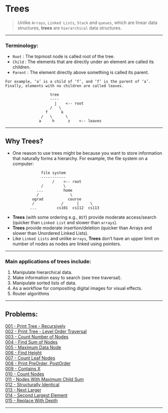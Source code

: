 
# Trees

>   Unlike ```Arrays```, ```Linked Lists```, ```Stack``` and ```queues```, which are linear data structures, **trees** are ```hierarchical``` data structures.

---

### Terminology:
-   ```Root``` : The topmost node is called root of the tree. 
-   ```Child``` : The elements that are directly under an element are called its children. 
-   ```Parent``` : The element directly above something is called its parent. 

> 
    For example, ‘a’ is a child of ‘f’, and ‘f’ is the parent of ‘a’. Finally, elements with no children are called leaves. 

                        tree
                        ----
                          j    <-- root
                        /   \
                      f      k  
                    /   \      \
                   a     h      z    <-- leaves

---

## Why Trees? 
-   One reason to use trees might be because you want to store information that naturally forms a hierarchy. For example, the file system on a computer: 
>
                    file system
                    -----------
                         /    <-- root
                    /         \
                  ...         home
                  /              \
                ugrad           course
                /            /      |     \
               ...         cs101  cs112  cs113

-   **Trees** (with some ordering e.g., ```BST```) provide moderate access/search (quicker than ```Linked List``` and slower than ```arrays```). 
-   **Trees** provide moderate insertion/deletion (quicker than Arrays and slower than Unordered Linked Lists). 
-   Like ```Linked Lists``` and unlike ```Arrays```, **Trees** don’t have an upper limit on number of nodes as nodes are linked using pointers.

---

### Main applications of trees include: 
1. Manipulate hierarchical data. 
2. Make information easy to search (see tree traversal). 
3. Manipulate sorted lists of data. 
4. As a workflow for compositing digital images for visual effects. 
5. Router algorithms 

---

## Problems:

[001 - Print Tree - Recursively](./code/001-Print-Tree-Recursive.cpp)<br>
[002 - Print Tree - Level Order Traversal](./code/002-Print-Tree-Level-Order-Traversal.cpp)<br>
[003 - Count Number of Nodes](./code/003-Count-Number-Of-Nodes.cpp)<br>
[004 - Find Sum of Nodes](./code/004-Find-Sum-Of-Nodes.cpp)<br>
[005 - Maximum Data Node](./code/005-Max-Data-Node.cpp)<br>
[006 - Find Height](./code/006-Find-Height.cpp)<br>
[007 - Count Leaf Nodes](./code/007-Count-Leaf-Nodes.cpp)<br>
[008 - Print PreOrder, PostOrder](./code/008-Print-Pre-Post-Traversal.cpp)<br>
[009 - Contains X](./code/009-Contains-X.cpp)<br>
[010 - Count Nodes](./code/010-Count-Nodes.cpp)<br>
[011 - Nodes With Maximum Child Sum](./code/011-Node-With-Max-Child-Sum.cpp)<br>
[012 - Structurally Identical](./code/012-Structurally-Identical.cpp)<br>
[013 - Next Larger](./code/013-Next-Larger.cpp)<br>
[014 - Second Largest Element](./code/014-SecondLargest-Element.cpp)<br>
[015 - Replace With Depth](./code/015-Replace-With-Depth.cpp)<br>


---
